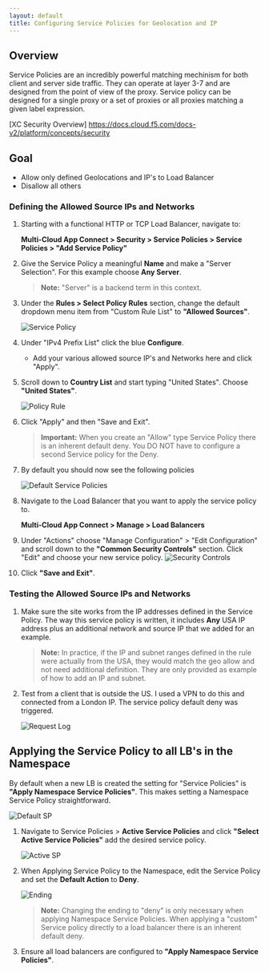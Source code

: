 ```yaml
---
layout: default
title: Configuring Service Policies for Geolocation and IP
---
```


## Overview

Service Policies are an incredibly powerful matching mechinism for both client and server side traffic. They can operate at layer 3-7 and are designed from the point of view of the proxy. Service policy can be designed for a single proxy or a set of proxies or all proxies matching a given label expression.

[XC Security Overview] https://docs.cloud.f5.com/docs-v2/platform/concepts/security

## Goal

* Allow only defined Geolocations and IP's to Load Balancer
* Disallow all others 

### Defining the Allowed Source IPs and Networks

1.  Starting with a functional HTTP or TCP Load Balancer, navigate to: 

    **Multi-Cloud App Connect > Security > Service Policies > Service Policies > "Add Service Policy"** 

2. Give the Service Policy a meaningful **Name** and make a "Server Selection". For this example choose **Any Server**. 

    > **Note:** "Server" is a backend term in this context. 

3. Under the **Rules > Select Policy Rules**  section, change the default dropdown menu item from "Custom Rule List" to **"Allowed Sources"**.

    ![Service Policy](/xc-images/ip-geo.png)

4. Under "IPv4 Prefix List" click the blue **Configure**. 
    * Add your various allowed source IP's and Networks here and click "Apply". 

5. Scroll down to **Country List** and start typing "United States". Choose **"United States"**.


    ![Policy Rule](/xc-images/rule.png)


6. Click "Apply" and then "Save and Exit". 

    > **Important:** When you create an "Allow" type Service Policy there is an inherent default deny. You DO NOT have to configure a second Service policy for the Deny. 


7. By default you should now see the following policies


   ![Default Service Policies](/xc-images/sp.png)


8. Navigate to the Load Balancer that you want to apply the service policy to.

   **Multi-Cloud App Connect > Manage > Load Balancers**

9.  Under "Actions" choose "Manage Configuration" > "Edit Configuration" and scroll down to the **"Common Security Controls"** section. Click "Edit" and choose your new service policy. 
   ![Security Controls](/xc-images/sec-con.png)
10. Click **"Save and Exit"**. 


### Testing the Allowed Source IPs and Networks

1. Make sure the site works from the IP addresses defined in the Service Policy. The way this service policy is written, it includes **Any** USA IP address plus an additional network and source IP that we added for an example. 

    > **Note:** In practice, if the IP and subnet ranges defined in the rule were actually from the USA, they would match the geo allow and not need additional definition. They are only provided as example of how to add an IP and subnet.  

2. Test from a client that is outside the US. I used a VPN to do this and connected from a London IP. The service policy default deny was triggered. 

   ![Request Log](/xc-images/rl.png)


## Applying the Service Policy to all LB's in the Namespace

By default when a new LB is created the setting for "Service Policies" is **"Apply Namespace Service Policies"**. This makes setting a Namespace Service Policy straightforward. 

   ![Default SP](/xc-images/default-sp.png)

1. Navigate to Service Policies > **Active Service Policies** and click **"Select Active Service Policies"** add the desired service policy. 

   ![Active SP](/xc-images/active-sp.png)

2. When Applying Service Policy to the Namespace, edit the Service Policy and set the **Default Action** to **Deny**.  

   ![Ending](/xc-images/ending.png)

    > **Note:** Changing the ending to "deny" is only necessary when applying Namespace Service Policies. When applying a "custom" Service policy directly to a load balancer there is an inherent default deny. 

3. Ensure all load balancers are configured to  **"Apply Namespace Service Policies"**.



